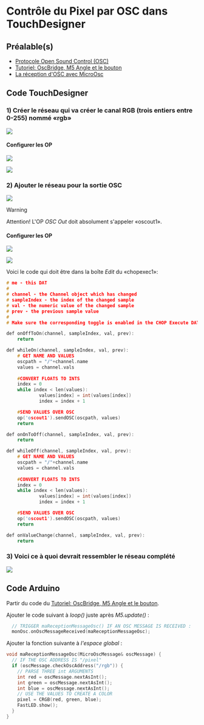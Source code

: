 # Contrôle du Pixel par OSC dans TouchDesigner

## Préalable(s)

- [Protocole Open Sound Control (OSC)](osc/protocole.md)
- [Tutoriel: OscBridge, M5 Angle et le bouton](m5stack/atom/tutoriel/angle-button-oscbridge.md)
- [La réception d'OSC avec MicroOsc](osc/microosc-reception.md)

## Code TouchDesigner

### 1) Créer le réseau qui va créer le canal RGB (trois entiers entre 0-255) nommé «rgb»

![](osc_pixel_donnes-pixel.png)

#### Configurer les OP

![](osc_pixel_donnes-pixel_math.png)

![](osc_pixel_donnes-pixel_rename.png)

### 2) Ajouter le réseau pour la sortie OSC


![](osc_pixel_osc-out.png)

> [!WARNING]
> Attention! L'OP _OSC Out_ doit absolument s'appeler «oscout1».


#### Configurer les OP

![](osc_pixel_osc-out_oscout.png)

![](osc_pixel_osc-out_chopexec.png)

Voici le code qui doit être dans la boîte _Edit_ du «chopexec1»:
```cpp
# me - this DAT
# 
# channel - the Channel object which has changed
# sampleIndex - the index of the changed sample
# val - the numeric value of the changed sample
# prev - the previous sample value
# 
# Make sure the corresponding toggle is enabled in the CHOP Execute DAT.

def onOffToOn(channel, sampleIndex, val, prev):
	return

def whileOn(channel, sampleIndex, val, prev):
	# GET NAME AND VALUES
	oscpath = "/"+channel.name
	values = channel.vals
	
	#CONVERT FLOATS TO INTS
	index = 0
	while index < len(values):
    		values[index] = int(values[index])
    		index = index + 1

	#SEND VALUES OVER OSC
	op('oscout1').sendOSC(oscpath, values)
	return

def onOnToOff(channel, sampleIndex, val, prev):
	return

def whileOff(channel, sampleIndex, val, prev):
	# GET NAME AND VALUES
	oscpath = "/"+channel.name
	values = channel.vals
	
	#CONVERT FLOATS TO INTS
	index = 0
	while index < len(values):
    		values[index] = int(values[index])
    		index = index + 1

	#SEND VALUES OVER OSC
	op('oscout1').sendOSC(oscpath, values)
	return

def onValueChange(channel, sampleIndex, val, prev):
	return
```

### 3) Voici ce à quoi devrait ressembler le réseau complété

![](osc_pixel_survol.png)

## Code Arduino

Partir du code du [Tutoriel: OscBridge, M5 Angle et le bouton](../../m5stack/atom/tutoriel/angle-button-oscbridge.md).

Ajouter le code suivant à _loop()_ juste après _M5.update()_ :
```cpp
  // TRIGGER maReceptionMessageOsc() IF AN OSC MESSAGE IS RECEIVED :
  monOsc.onOscMessageReceived(maReceptionMessageOsc);
```

Ajouter la fonction suivante à _l'espace global_ :
```cpp
void maReceptionMessageOsc(MicroOscMessage& oscMessage) {
  // IF THE OSC ADDRESS IS "/pixel"
  if (oscMessage.checkOscAddress("/rgb")) {
    // PARSE THREE int ARGUMENTS
    int red = oscMessage.nextAsInt();
    int green = oscMessage.nextAsInt();
    int blue = oscMessage.nextAsInt();
    // USE THE VALUES TO CREATE A COLOR
    pixel = CRGB(red, green, blue);
    FastLED.show();
  } 
}
```